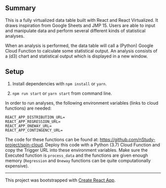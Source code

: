 ## Summary

This is a fully virtualized data table built with React and React Virtualized. It draws inspiration from Google Sheets and JMP 15. Users are able to input and manipulate data and perform several different kinds of statistical analyses.

When an analysis is performed, the data table will call a (Python) Google Cloud Function to calculate some statistical output. An analysis consists of a (d3) chart and statistical output which is displayed in a new window.

## Setup

1. Install dependencies with `npm install` or `yarn`.

2. `npm run start` or `yarn start` from command line.

In order to run analyses, the following environment variables (links to cloud functions) are needed:

```
REACT_APP_DISTRIBUTION_URL=
REACT_APP_REGRESSION_URL=
REACT_APP_ONEWAY_URL=
REACT_APP_CONTINGENCY_URL=
```

The code for these functions can be found at: https://github.com/nStudy-project/spin-cloud. Deploy this code with a Python (3.7) Cloud Function and copy the Trigger URL into these environment variables. Make sure the Executed function is `process_data` and the functions are given enough memory (`Regression` and `Oneway` functions can be quite computationally expensive).

---

This project was bootstrapped with [Create React App](https://github.com/facebook/create-react-app).
